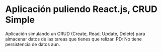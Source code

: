 # Aplicación puliendo React.js, CRUD Simple
Aplicación simulando un CRUD (Create, Read, Update, Delete) para almacenar datos de las tareas que tienes que relizar. PD: No tiene persistencia de datos aun.
